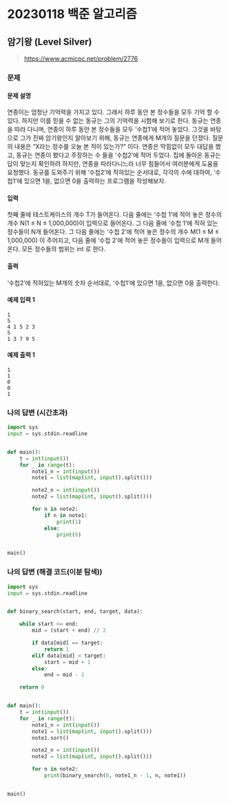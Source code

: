 # 20230118 백준 알고리즘

## 암기왕 (Level Silver)
> https://www.acmicpc.net/problem/2776

### 문제

#### 문제 설명
연종이는 엄청난 기억력을 가지고 있다. 그래서 하루 동안 본 정수들을 모두 기억 할 수 있다. 하지만 이를 믿을 수 없는 동규는 그의 기억력을 시험해 보기로 한다. 동규는 연종을 따라 다니며, 연종이 하루 동안 본 정수들을 모두 ‘수첩1’에 적어 놓았다. 그것을 바탕으로 그가 진짜 암기왕인지 알아보기 위해, 동규는 연종에게 M개의 질문을 던졌다. 질문의 내용은 “X라는 정수를 오늘 본 적이 있는가?” 이다. 연종은 막힘없이 모두 대답을 했고, 동규는 연종이 봤다고 주장하는 수 들을 ‘수첩2’에 적어 두었다. 집에 돌아온 동규는 답이 맞는지 확인하려 하지만, 연종을 따라다니느라 너무 힘들어서 여러분에게 도움을 요청했다. 동규를 도와주기 위해 ‘수첩2’에 적혀있는 순서대로, 각각의 수에 대하여, ‘수첩1’에 있으면 1을, 없으면 0을 출력하는 프로그램을 작성해보자.

#### 입력
첫째 줄에 테스트케이스의 개수 T가 들어온다. 다음 줄에는 ‘수첩 1’에 적어 놓은 정수의 개수 N(1 ≤ N ≤ 1,000,000)이 입력으로 들어온다. 그 다음 줄에  ‘수첩 1’에 적혀 있는 정수들이 N개 들어온다. 그 다음 줄에는 ‘수첩 2’에 적어 놓은 정수의 개수 M(1 ≤ M ≤ 1,000,000) 이 주어지고, 다음 줄에 ‘수첩 2’에 적어 놓은 정수들이 입력으로 M개 들어온다. 모든 정수들의 범위는 int 로 한다.

#### 출력
‘수첩2’에 적혀있는 M개의 숫자 순서대로, ‘수첩1’에 있으면 1을, 없으면 0을 출력한다.

#### 예제 입력 1
```
1
5
4 1 5 2 3
5
1 3 7 9 5
```

#### 예제 출력 1
```
1
1
0
0
1
```

### 나의 답변 (시간초과)
```python
import sys
input = sys.stdin.readline


def main():
    t = int(input())
    for _ in range(t):
        note1_n = int(input())
        note1 = list(map(int, input().split()))

        note2_n = int(input())
        note2 = list(map(int, input().split()))

        for n in note2:
            if n in note1:
                print(1)
            else:
                print(0)


main()
```


### 나의 답변 (해결 코드(이분 탐색))
```python
import sys
input = sys.stdin.readline


def binary_search(start, end, target, data):

    while start <= end:
        mid = (start + end) // 2

        if data[mid] == target:
            return 1
        elif data[mid] < target:
            start = mid + 1
        else:
            end = mid - 1

    return 0


def main():
    t = int(input())
    for _ in range(t):
        note1_n = int(input())
        note1 = list(map(int, input().split()))
        note1.sort()

        note2_n = int(input())
        note2 = list(map(int, input().split()))

        for n in note2:
            print(binary_search(0, note1_n - 1, n, note1))


main()
```